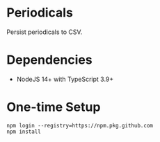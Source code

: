 # Periodicals

Persist periodicals to CSV.

# Dependencies

* NodeJS 14+ with TypeScript 3.9+

# One-time Setup

    npm login --registry=https://npm.pkg.github.com
    npm install

